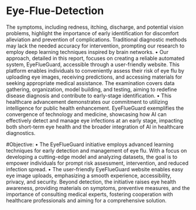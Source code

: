 # Eye-Flue-Detection
The symptoms, including redness, itching, discharge, and potential vision problems, highlight the importance of early
identification for discomfort alleviation and prevention of complications. Traditional diagnostic methods may lack the
needed accuracy for intervention, prompting our research to employ deep learning techniques inspired by brain networks.
• Our approach, detailed in this report, focuses on creating a reliable automated system, EyeFlueGuard, accessible through a
user-friendly website. This platform enables individuals to conveniently assess their risk of eye flu by uploading eye
images, receiving predictions, and accessing materials for seeking appropriate medical assistance. The examination covers
data gathering, organization, model building, and testing, aiming to redefine disease diagnosis and contribute to early-stage
identification.
• This healthcare advancement demonstrates our commitment to utilizing intelligence for public health enhancement.
EyeFlueGuard exemplifies the convergence of technology and medicine, showcasing how AI can effectively detect and
manage eye infections at an early stage, impacting both short-term eye health and the broader integration of AI in
healthcare diagnostics.

#Objective:
• The EyeFlueGuard initiative employs advanced learning techniques for early detection and management of eye flu.
With a focus on developing a cutting-edge model and analyzing datasets, the goal is to empower individuals for prompt
risk assessment, intervention, and reduced infection spread.
• The user-friendly EyeFlueGuard website enables easy eye image uploads, emphasizing a smooth experience,
accessibility, privacy, and security. Beyond detection, the initiative raises eye health awareness, providing materials on
symptoms, preventive measures, and the importance of consulting medical experts, fostering cooperation with
healthcare professionals and aiming for a comprehensive solution.
